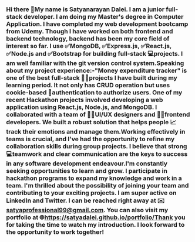### Hi there 👋My name is Satyanarayan Dalei. I am a junior full-stack developer. I am doing my Master's degree in Computer Application. I have completed my web development bootcamp from Udemy. Though I have worked on both frontend and backend technology, backend has been my core field of interest so far. I use ✅MongoDB, ✅Express.js, ✅React.js, ✅Node.js and ✅Bootstrap for building full-stack 💻projects. I am well familiar with the git version control system.Speaking about my project experience:-"Money expenditure tracker" is one of the best full-stack 🧑‍💻projects I have built during my learning period. It not only has CRUD operation but uses cookie-based 🔐authentication to authorize users. One of my recent Hackathon projects involved developing a web application using React.js, Node.js, and MongoDB. I collaborated with a team of 🧑‍💻UI/UX designers and 🧑‍💻frontend developers. We built a robust solution that helps people 📈track their emotions and manage them.Working effectively in teams is crucial, and I've had the opportunity to refine my collaboration skills during group projects. I believe that strong 💻teamwork and clear communication are the keys to success in any software development endeavour.I'm constantly seeking opportunities to learn and grow. I participate in hackathon programs to expand my knowledge and work in a team. I'm thrilled about the possibility of joining your team and contributing to your exciting projects. I am super active on LinkedIn and Twitter. I can be reached right away at ✉️ satyaprofessional99@gmail.com. You can also visit my portfolio at 🌐https://satyadalei.github.io/portfolio/Thank you for taking the time to watch my introduction. I look forward to the opportunity to work together!
